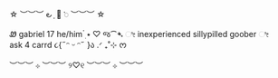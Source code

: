 ☆ ︶︶︶  ౿ ָ 🎀 𞥊   ︶︶︶ ☆

Ꮺ  gabriel 17 he/him  ๋࣭ ⭑ ♡
જ⁀➴ ೀ inexperienced sillypilled goober  ೀ  
ask 4 carrd ૮{˶ᵔ ᵕ ᵔ˶ }ა   .ᐟ ₊˚⊹ ᰔ

︶︶︶ ⊹ ︶︶︶ ୨♡୧ ︶︶︶ ⊹ ︶︶︶
